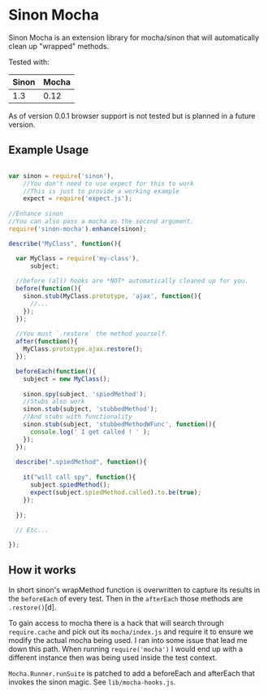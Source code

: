 # Sinon Mocha

Sinon Mocha is an extension library for mocha/sinon that will automatically clean up "wrapped" methods.

Tested with:

| **Sinon** | **Mocha** |
| ----- | ----- |
| 1.3   | 0.12  |

As of version 0.0.1 browser support is not tested but is planned in a future version.

## Example Usage

``` javascript

var sinon = require('sinon'),
    //You don't need to use expect for this to work
    //This is just to provide a working example
    expect = require('expect.js');
    
//Enhance sinon
//You can also pass a mocha as the second argument.
require('sinon-mocha').enhance(sinon);

describe("MyClass", function(){

  var MyClass = require('my-class'),
      subject;
      
  //before (all) hooks are *NOT* automatically cleaned up for you.
  before(function(){
    sinon.stub(MyClass.prototype, 'ajax', function(){
      //...
    });
  });
  
  //You must `.restore` the method yourself.
  after(function(){
    MyClass.prototype.ajax.restore();
  });

  beforeEach(function(){
    subject = new MyClass();
    
    sinon.spy(subject, 'spiedMethod');
    //Stubs also work
    sinon.stub(subject, 'stubbedMethod');
    //And stubs with functionality
    sinon.stub(subject, 'stubbedMethodWFunc', function(){
      console.log(' I get called ! ' );
    });
  });
  
  describe(".spiedMethod", function(){
  
    it("will call spy", function(){
      subject.spiedMethod();
      expect(subject.spiedMethod.called).to.be(true);
    });
    
  });
  
  // Etc...

});

```

## How it works

In short sinon's wrapMethod function is overwritten to capture its results in the `beforeEach` of every test.
Then in the `afterEach` those methods are `.restore()`[d].

To gain access to mocha there is a hack that will search through `require.cache` and pick out its `mocha/index.js`
and require it to ensure we modify the actual mocha being used. I ran into some issue that lead me down this path.
When running `require('mocha')` I would end up with a different instance then was being used inside the test context.

`Mocha.Runner.runSuite` is patched to add a beforeEach and afterEach that invokes the sinon magic.
See `lib/mocha-hooks.js`. 